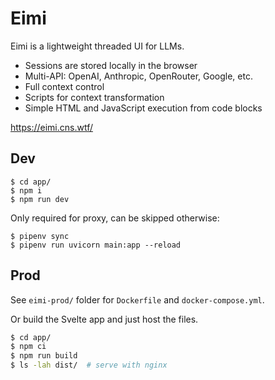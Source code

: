 # Eimi

Eimi is a lightweight threaded UI for LLMs.

- Sessions are stored locally in the browser
- Multi-API: OpenAI, Anthropic, OpenRouter, Google, etc.
- Full context control
- Scripts for context transformation
- Simple HTML and JavaScript execution from code blocks

https://eimi.cns.wtf/

## Dev

```
$ cd app/
$ npm i
$ npm run dev
```

Only required for proxy, can be skipped otherwise:
```
$ pipenv sync
$ pipenv run uvicorn main:app --reload
```

## Prod

See `eimi-prod/` folder for `Dockerfile` and `docker-compose.yml`.

Or build the Svelte app and just host the files.

```bash
$ cd app/
$ npm ci
$ npm run build
$ ls -lah dist/  # serve with nginx
```
